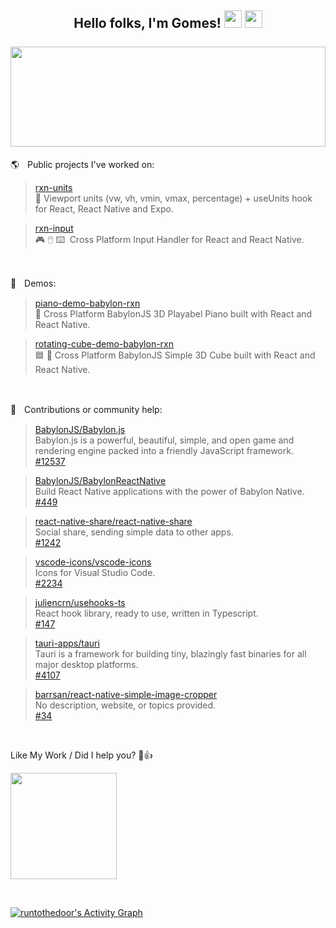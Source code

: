 
<h2>
  <div align="center">
    Hello folks, I'm Gomes!
    <img src="https://media.giphy.com/media/hvRJCLFzcasrR4ia7z/giphy.gif" width="28"/>
    <img src="https://emoji.gg/assets/emoji/9942-win11emoji-grin.png" width="28"/>
    <br/> <br/>
    <img width="100%" height="160px" src="https://github-readme-stats.vercel.app/api?username=runtothedoor&hide=stars&show_icons=true&hide_border=true&hide_title=true&include_all_commits=true&count_private=true&bg_color=00000000&icon_color=58a6ff&text_color=FFFFFF&title_color=58a6ff"/>
  </div>
</h2>

🌎ㅤPublic projects I've worked on:<br/>
  > [rxn-units](https://github.com/Luffos/rxn-units) </br>📐 Viewport units (vw, vh, vmin, vmax, percentage) + useUnits hook for React, React Native and Expo.

  > [rxn-input](https://github.com/Luffos/rxn-input) </br>🎮 🖱️ ⌨️‎ ‎ Cross Platform Input Handler for React and React Native.
<br/>

🚧ㅤDemos:
  > [piano-demo-babylon-rxn](https://github.com/runtothedoor/piano-demo-babylon-rxn) </br>🎹 Cross Platform BabylonJS 3D Playabel Piano built with React and React Native.

 > [rotating-cube-demo-babylon-rxn](https://github.com/runtothedoor/rotating-cube-demo-babylon-rxn) </br>🟦 🔄 Cross Platform BabylonJS Simple 3D Cube built with React and React Native.



<br/>

🔌ㅤContributions or community help:
  > [BabylonJS/Babylon.js](https://github.com/BabylonJS/Babylon.js) </br> Babylon.js is a powerful, beautiful, simple, and open game and rendering engine packed into a friendly JavaScript framework. <br/> [#12537](https://github.com/BabylonJS/Babylon.js/pull/12537)

 > [BabylonJS/BabylonReactNative](https://github.com/BabylonJS/BabylonReactNative) </br> Build React Native applications with the power of Babylon Native. <br/> [#449](https://github.com/BabylonJS/BabylonReactNative/pull/449)

  > [react-native-share/react-native-share](https://github.com/react-native-share/react-native-share) <br/> Social share, sending simple data to other apps.<br/> [#1242](https://github.com/react-native-share/react-native-share/pull/1242)

  > [vscode-icons/vscode-icons](https://github.com/vscode-icons/vscode-icons) <br/> Icons for Visual Studio Code. <br/> [#2234](https://github.com/vscode-icons/vscode-icons/pull/2234)

  > [juliencrn/usehooks-ts](https://github.com/juliencrn/usehooks-ts) </br> React hook library, ready to use, written in Typescript. <br/> [#147](https://github.com/juliencrn/usehooks-ts/pull/147)

  > [tauri-apps/tauri](https://github.com/tauri-apps/tauri) </br> Tauri is a framework for building tiny, blazingly fast binaries for all major desktop platforms. <br/> [#4107](https://github.com/tauri-apps/tauri/pull/4107)

  > [barrsan/react-native-simple-image-cropper](https://github.com/barrsan/react-native-simple-image-cropper) <br/> No description, website, or topics provided.
 <br/> [#34](https://github.com/barrsan/react-native-simple-image-cropper/pull/34)

<br/>


Like My Work / Did I help you? 🙂👍

<a href="https://www.buymeacoffee.com/runtothedoor"><img width="170px" src="https://images.squarespace-cdn.com/content/v1/5cf6ec742e677c000119beb3/1566854989502-29SON0XHXO08IB6JQ671/68747470733a2f2f617a3734333730322e766f2e6d7365636e642e6e65742f63646e2f6b6f6669312e706e673f763d61.png"/></a>

<br/>

<!-- https://github.com/ashutosh00710/github-readme-activity-graph -->
<a href="https://github.com/ashutosh00710/github-readme-activity-graph"><img alt="runtothedoor's Activity Graph" src="https://denvercoder1-activity-graph.herokuapp.com/graph/?username=runtothedoor&bg_color=080a12&color=ffdb59&line=3bd8ff&point=FFFFFF&hide_border=true" /></a>

